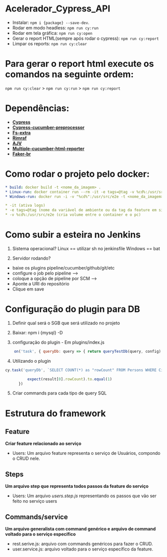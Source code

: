 # Acelerador_Cypress_API

  * Instalar: `npm i {package} --save-dev`.
  * Rodar em modo headless: `npm run cy:run`
  * Rodar em tela gráfica: `npm run cy:open`
  * Gerar o report HTML(sempre após rodar o cypress): `npm run cy:report`
  * Limpar os reports: `npm run cy:clear`

# Para gerar o report html execute os comandos na seguinte ordem:
  `npm run cy:clear` > `npm run cy:run` > `npm run cy:report`

# Dependências:

  * [**Cypress**](https://www.cypress.io/)
  * [**Cypress-cucumber-preprocessor**](https://github.com/TheBrainFamily/cypress-cucumber-preprocessor)
  * [**Fs-extra**](https://www.npmjs.com/package/fs-extra)
  * [**Rimraf**](https://www.npmjs.com/package/rimraf)
  * [**AJV**](https://www.npmjs.com/package/ajv)
  * [**Multiple-cucumber-html-reporter**](https://www.npmjs.com/package/multiple-cucumber-html-reporter)
  * [**Faker-br**](https://www.npmjs.com/package/faker-br)


# Como rodar o projeto pelo docker:
  ~~~yml
  * build: docker build -t <nome_da_imagem> .
  * Linux-run: docker container run --rm -it -e tags=@tag -v %cd%:/usr/src/e2e <nome_da_imagem>
  * Windows-run: docker run -i -v "%cd%":/usr/src/e2e -t <nome_da_imagem> --spec cypress/  integration/spec/*.feature 
  
  * -it (ativa logs) 
  * -e tags=@tag (nome da variável de ambiente ou da tag da feature em sí) 
  * -v %cd%:/usr/src/e2e (cria volume entre o container e o pc) 
  ~~~

# Como subir a esteira no Jenkins 

  1. Sistema operacional?
  Linux == utilizar sh no jenkinsfile
  Windows == bat

  2. Servidor rodando?
   * baixe os plugins pipeline/cucumber/github/git/etc
   * configure o job pelo pipeline --> 
   * coloque a opção de pipeline por SCM -->
   * Aponte a URI do repositório
   * Clique em save  


# Configuração do plugin para DB

  1. Definir qual será o SGB que será utilizado no projeto
  2. Baixar: npm i {mysql} -D

  3. configuração do plugin
    - Em plugins/index.js
  ~~~javascript
      on('task', { queryDb: query => { return queryTestDb(query, config) }, }); 
  ~~~
  4. Utilizando o plugin

  ~~~javascript
  cy.task('queryDb', `SELECT COUNT(*) as "rowCount" FROM Persons WHERE City="Espoo"`).then((result) => {

            expect(result[0].rowCount).to.equal(1)
        })
  ~~~

  5. Criar commands para cada tipo de query SQL




# Estrutura do framework


## Feature

**Criar feature relacionado ao serviço**

* Users: Um arquivo feature representa o serviço de Usuários, compondo o CRUD nele.

## Steps

**Um arquivo step que representa todos passos da feature do serviço**

* Users: Um arquivo *users.step.js* representando os passos que vão ser feito no serviço users

## Commands/service

**Um arquivo generalista com command genérico e arquivo de command voltado para o serviço específico**

* rest.serive.js: arquivo com commands genéricos para fazer o CRUD.
* user.service.js: arquivo voltado para o serviço específico da feature.